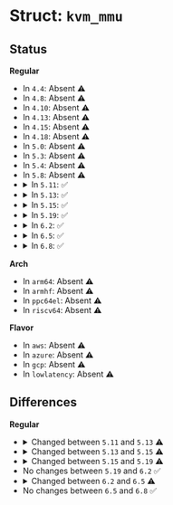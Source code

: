# Struct: <code>kvm_mmu</code>

## Status
<b>Regular</b>
<ul>
<li>
In <code>4.4</code>: Absent ⚠️
</li>
<li>
In <code>4.8</code>: Absent ⚠️
</li>
<li>
In <code>4.10</code>: Absent ⚠️
</li>
<li>
In <code>4.13</code>: Absent ⚠️
</li>
<li>
In <code>4.15</code>: Absent ⚠️
</li>
<li>
In <code>4.18</code>: Absent ⚠️
</li>
<li>
In <code>5.0</code>: Absent ⚠️
</li>
<li>
In <code>5.3</code>: Absent ⚠️
</li>
<li>
In <code>5.4</code>: Absent ⚠️
</li>
<li>
In <code>5.8</code>: Absent ⚠️
</li>
<li>
<details>
<summary>In <code>5.11</code>: ✅</summary>

```c
struct kvm_mmu {
    long unsigned int (*get_guest_pgd)(struct kvm_vcpu *);
    u64 (*get_pdptr)(struct kvm_vcpu *, int);
    int (*page_fault)(struct kvm_vcpu *, gpa_t, u32, bool);
    void (*inject_page_fault)(struct kvm_vcpu *, struct x86_exception *);
    gpa_t (*gva_to_gpa)(struct kvm_vcpu *, gpa_t, u32, struct x86_exception *);
    gpa_t (*translate_gpa)(struct kvm_vcpu *, gpa_t, u32, struct x86_exception *);
    int (*sync_page)(struct kvm_vcpu *, struct kvm_mmu_page *);
    void (*invlpg)(struct kvm_vcpu *, gva_t, hpa_t);
    void (*update_pte)(struct kvm_vcpu *, struct kvm_mmu_page *, u64 *, const void *);
    hpa_t root_hpa;
    gpa_t root_pgd;
    union kvm_mmu_role mmu_role;
    u8 root_level;
    u8 shadow_root_level;
    u8 ept_ad;
    bool direct_map;
    struct kvm_mmu_root_info prev_roots[3];
    u8 permissions[16];
    u32 pkru_mask;
    u64 *pae_root;
    u64 *lm_root;
    struct rsvd_bits_validate shadow_zero_check;
    struct rsvd_bits_validate guest_rsvd_check;
    u8 last_nonleaf_level;
    bool nx;
    u64 pdptrs[4];
};
```
</details>
</li>
<li>
<details>
<summary>In <code>5.13</code>: ✅</summary>

```c
struct kvm_mmu {
    long unsigned int (*get_guest_pgd)(struct kvm_vcpu *);
    u64 (*get_pdptr)(struct kvm_vcpu *, int);
    int (*page_fault)(struct kvm_vcpu *, gpa_t, u32, bool);
    void (*inject_page_fault)(struct kvm_vcpu *, struct x86_exception *);
    gpa_t (*gva_to_gpa)(struct kvm_vcpu *, gpa_t, u32, struct x86_exception *);
    gpa_t (*translate_gpa)(struct kvm_vcpu *, gpa_t, u32, struct x86_exception *);
    int (*sync_page)(struct kvm_vcpu *, struct kvm_mmu_page *);
    void (*invlpg)(struct kvm_vcpu *, gva_t, hpa_t);
    hpa_t root_hpa;
    gpa_t root_pgd;
    union kvm_mmu_role mmu_role;
    u8 root_level;
    u8 shadow_root_level;
    u8 ept_ad;
    bool direct_map;
    struct kvm_mmu_root_info prev_roots[3];
    u8 permissions[16];
    u32 pkru_mask;
    u64 *pae_root;
    u64 *pml4_root;
    struct rsvd_bits_validate shadow_zero_check;
    struct rsvd_bits_validate guest_rsvd_check;
    u8 last_nonleaf_level;
    bool nx;
    u64 pdptrs[4];
};
```
</details>
</li>
<li>
<details>
<summary>In <code>5.15</code>: ✅</summary>

```c
struct kvm_mmu {
    long unsigned int (*get_guest_pgd)(struct kvm_vcpu *);
    u64 (*get_pdptr)(struct kvm_vcpu *, int);
    int (*page_fault)(struct kvm_vcpu *, gpa_t, u32, bool);
    void (*inject_page_fault)(struct kvm_vcpu *, struct x86_exception *);
    gpa_t (*gva_to_gpa)(struct kvm_vcpu *, gpa_t, u32, struct x86_exception *);
    gpa_t (*translate_gpa)(struct kvm_vcpu *, gpa_t, u32, struct x86_exception *);
    int (*sync_page)(struct kvm_vcpu *, struct kvm_mmu_page *);
    void (*invlpg)(struct kvm_vcpu *, gva_t, hpa_t);
    hpa_t root_hpa;
    gpa_t root_pgd;
    union kvm_mmu_role mmu_role;
    u8 root_level;
    u8 shadow_root_level;
    u8 ept_ad;
    bool direct_map;
    struct kvm_mmu_root_info prev_roots[3];
    u8 permissions[16];
    u32 pkru_mask;
    u64 *pae_root;
    u64 *pml4_root;
    u64 *pml5_root;
    struct rsvd_bits_validate shadow_zero_check;
    struct rsvd_bits_validate guest_rsvd_check;
    u64 pdptrs[4];
};
```
</details>
</li>
<li>
<details>
<summary>In <code>5.19</code>: ✅</summary>

```c
struct kvm_mmu {
    long unsigned int (*get_guest_pgd)(struct kvm_vcpu *);
    u64 (*get_pdptr)(struct kvm_vcpu *, int);
    int (*page_fault)(struct kvm_vcpu *, struct kvm_page_fault *);
    void (*inject_page_fault)(struct kvm_vcpu *, struct x86_exception *);
    gpa_t (*gva_to_gpa)(struct kvm_vcpu *, struct kvm_mmu *, gpa_t, u64, struct x86_exception *);
    int (*sync_page)(struct kvm_vcpu *, struct kvm_mmu_page *);
    void (*invlpg)(struct kvm_vcpu *, gva_t, hpa_t);
    struct kvm_mmu_root_info root;
    union kvm_cpu_role cpu_role;
    union kvm_mmu_page_role root_role;
    u32 pkru_mask;
    struct kvm_mmu_root_info prev_roots[3];
    u8 permissions[16];
    u64 *pae_root;
    u64 *pml4_root;
    u64 *pml5_root;
    struct rsvd_bits_validate shadow_zero_check;
    struct rsvd_bits_validate guest_rsvd_check;
    u64 pdptrs[4];
};
```
</details>
</li>
<li>
<details>
<summary>In <code>6.2</code>: ✅</summary>

```c
struct kvm_mmu {
    long unsigned int (*get_guest_pgd)(struct kvm_vcpu *);
    u64 (*get_pdptr)(struct kvm_vcpu *, int);
    int (*page_fault)(struct kvm_vcpu *, struct kvm_page_fault *);
    void (*inject_page_fault)(struct kvm_vcpu *, struct x86_exception *);
    gpa_t (*gva_to_gpa)(struct kvm_vcpu *, struct kvm_mmu *, gpa_t, u64, struct x86_exception *);
    int (*sync_page)(struct kvm_vcpu *, struct kvm_mmu_page *);
    void (*invlpg)(struct kvm_vcpu *, gva_t, hpa_t);
    struct kvm_mmu_root_info root;
    union kvm_cpu_role cpu_role;
    union kvm_mmu_page_role root_role;
    u32 pkru_mask;
    struct kvm_mmu_root_info prev_roots[3];
    u8 permissions[16];
    u64 *pae_root;
    u64 *pml4_root;
    u64 *pml5_root;
    struct rsvd_bits_validate shadow_zero_check;
    struct rsvd_bits_validate guest_rsvd_check;
    u64 pdptrs[4];
};
```
</details>
</li>
<li>
<details>
<summary>In <code>6.5</code>: ✅</summary>

```c
struct kvm_mmu {
    long unsigned int (*get_guest_pgd)(struct kvm_vcpu *);
    u64 (*get_pdptr)(struct kvm_vcpu *, int);
    int (*page_fault)(struct kvm_vcpu *, struct kvm_page_fault *);
    void (*inject_page_fault)(struct kvm_vcpu *, struct x86_exception *);
    gpa_t (*gva_to_gpa)(struct kvm_vcpu *, struct kvm_mmu *, gpa_t, u64, struct x86_exception *);
    int (*sync_spte)(struct kvm_vcpu *, struct kvm_mmu_page *, int);
    struct kvm_mmu_root_info root;
    union kvm_cpu_role cpu_role;
    union kvm_mmu_page_role root_role;
    u32 pkru_mask;
    struct kvm_mmu_root_info prev_roots[3];
    u8 permissions[16];
    u64 *pae_root;
    u64 *pml4_root;
    u64 *pml5_root;
    struct rsvd_bits_validate shadow_zero_check;
    struct rsvd_bits_validate guest_rsvd_check;
    u64 pdptrs[4];
};
```
</details>
</li>
<li>
<details>
<summary>In <code>6.8</code>: ✅</summary>

```c
struct kvm_mmu {
    long unsigned int (*get_guest_pgd)(struct kvm_vcpu *);
    u64 (*get_pdptr)(struct kvm_vcpu *, int);
    int (*page_fault)(struct kvm_vcpu *, struct kvm_page_fault *);
    void (*inject_page_fault)(struct kvm_vcpu *, struct x86_exception *);
    gpa_t (*gva_to_gpa)(struct kvm_vcpu *, struct kvm_mmu *, gpa_t, u64, struct x86_exception *);
    int (*sync_spte)(struct kvm_vcpu *, struct kvm_mmu_page *, int);
    struct kvm_mmu_root_info root;
    union kvm_cpu_role cpu_role;
    union kvm_mmu_page_role root_role;
    u32 pkru_mask;
    struct kvm_mmu_root_info prev_roots[3];
    u8 permissions[16];
    u64 *pae_root;
    u64 *pml4_root;
    u64 *pml5_root;
    struct rsvd_bits_validate shadow_zero_check;
    struct rsvd_bits_validate guest_rsvd_check;
    u64 pdptrs[4];
};
```
</details>
</li>
</ul>
<b>Arch</b>
<ul>
<li>
In <code>arm64</code>: Absent ⚠️
</li>
<li>
In <code>armhf</code>: Absent ⚠️
</li>
<li>
In <code>ppc64el</code>: Absent ⚠️
</li>
<li>
In <code>riscv64</code>: Absent ⚠️
</li>
</ul>
<b>Flavor</b>
<ul>
<li>
In <code>aws</code>: Absent ⚠️
</li>
<li>
In <code>azure</code>: Absent ⚠️
</li>
<li>
In <code>gcp</code>: Absent ⚠️
</li>
<li>
In <code>lowlatency</code>: Absent ⚠️
</li>
</ul>

## Differences
<b>Regular</b>
<ul>
<li>
<details>
<summary>Changed between <code>5.11</code> and <code>5.13</code> ⚠️</summary>
<ul>
<li>
<b>Field added. </b>
<code>u64 *pml4_root</code>
</li>
<li>
<b>Field removed. </b>
<code>void (*update_pte)(struct kvm_vcpu *, struct kvm_mmu_page *, u64 *, const void *)</code>
</li>
<li>
<b>Field removed. </b>
<code>u64 *lm_root</code>
</li>
</ul>
</details>
</li>
<li>
<details>
<summary>Changed between <code>5.13</code> and <code>5.15</code> ⚠️</summary>
<ul>
<li>
<b>Field added. </b>
<code>u64 *pml5_root</code>
</li>
<li>
<b>Field removed. </b>
<code>u8 last_nonleaf_level</code>
</li>
<li>
<b>Field removed. </b>
<code>bool nx</code>
</li>
</ul>
</details>
</li>
<li>
<details>
<summary>Changed between <code>5.15</code> and <code>5.19</code> ⚠️</summary>
<ul>
<li>
<b>Field added. </b>
<code>struct kvm_mmu_root_info root</code>
</li>
<li>
<b>Field added. </b>
<code>union kvm_cpu_role cpu_role</code>
</li>
<li>
<b>Field added. </b>
<code>union kvm_mmu_page_role root_role</code>
</li>
<li>
<b>Field removed. </b>
<code>gpa_t (*translate_gpa)(struct kvm_vcpu *, gpa_t, u32, struct x86_exception *)</code>
</li>
<li>
<b>Field removed. </b>
<code>hpa_t root_hpa</code>
</li>
<li>
<b>Field removed. </b>
<code>gpa_t root_pgd</code>
</li>
<li>
<b>Field removed. </b>
<code>union kvm_mmu_role mmu_role</code>
</li>
<li>
<b>Field removed. </b>
<code>u8 root_level</code>
</li>
<li>
<b>Field removed. </b>
<code>u8 shadow_root_level</code>
</li>
<li>
<b>Field removed. </b>
<code>u8 ept_ad</code>
</li>
<li>
<b>Field removed. </b>
<code>bool direct_map</code>
</li>
<li>
<b>Field type changed. </b>
<code>int (*page_fault)(struct kvm_vcpu *, gpa_t, u32, bool)</code> ➡️ <code>int (*page_fault)(struct kvm_vcpu *, struct kvm_page_fault *)</code>
</li>
<li>
<b>Field type changed. </b>
<code>gpa_t (*gva_to_gpa)(struct kvm_vcpu *, gpa_t, u32, struct x86_exception *)</code> ➡️ <code>gpa_t (*gva_to_gpa)(struct kvm_vcpu *, struct kvm_mmu *, gpa_t, u64, struct x86_exception *)</code>
</li>
</ul>
</details>
</li>
<li>
No changes between <code>5.19</code> and <code>6.2</code> ✅
</li>
<li>
<details>
<summary>Changed between <code>6.2</code> and <code>6.5</code> ⚠️</summary>
<ul>
<li>
<b>Field added. </b>
<code>int (*sync_spte)(struct kvm_vcpu *, struct kvm_mmu_page *, int)</code>
</li>
<li>
<b>Field removed. </b>
<code>int (*sync_page)(struct kvm_vcpu *, struct kvm_mmu_page *)</code>
</li>
<li>
<b>Field removed. </b>
<code>void (*invlpg)(struct kvm_vcpu *, gva_t, hpa_t)</code>
</li>
</ul>
</details>
</li>
<li>
No changes between <code>6.5</code> and <code>6.8</code> ✅
</li>
</ul>
